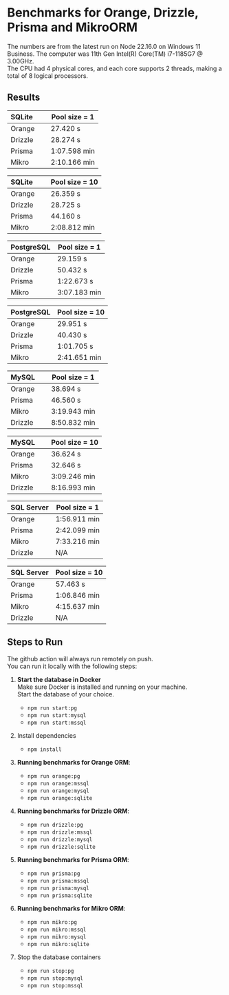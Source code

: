 # Benchmarks for Orange, Drizzle, Prisma and MikroORM
The numbers are from the latest run on Node 22.16.0 on Windows 11 Business.
The computer was 11th Gen Intel(R) Core(TM) i7-1185G7 @ 3.00GHz.   
The CPU had 4 physical cores, and each core supports 2 threads, making a total of 8 logical processors. 
## Results  

| **SQLite&nbsp;&nbsp;&nbsp;&nbsp;&nbsp;&nbsp;** | Pool size = 1 |
|----------|------|
| Orange | 27.420 s |
| Drizzle | 28.274 s |
| Prisma | 1:07.598 min |
| Mikro | 2:10.166 min |

| **SQLite&nbsp;&nbsp;&nbsp;&nbsp;&nbsp;&nbsp;** | Pool size = 10 |
|----------|------|
| Orange | 26.359 s |
| Drizzle | 28.725 s |
| Prisma | 44.160 s |
| Mikro | 2:08.812 min |

| **PostgreSQL** | Pool size = 1 |
|----------|------|
| Orange | 29.159 s |
| Drizzle | 50.432 s |
| Prisma | 1:22.673 s |
| Mikro | 3:07.183 min |

| **PostgreSQL** | Pool size = 10 |
|----------|------|
| Orange | 29.951 s |
| Drizzle | 40.430 s |
| Prisma | 1:01.705 s |
| Mikro | 2:41.651 min |

| **MySQL&nbsp;&nbsp;&nbsp;&nbsp;&nbsp;** | Pool size = 1 |
|----------|------|
| Orange | 38.694 s |
| Prisma | 46.560 s |
| Mikro | 3:19.943 min |
| Drizzle | 8:50.832 min |

| **MySQL&nbsp;&nbsp;&nbsp;&nbsp;&nbsp;** | Pool size = 10 |
|----------|------|
| Orange | 36.624 s |
| Prisma | 32.646 s |
| Mikro | 3:09.246 min |
| Drizzle | 8:16.993 min |

| **SQL Server** | Pool size = 1 |
|----------|------|
| Orange | 1:56.911 min |
| Prisma | 2:42.099 min |
| Mikro | 7:33.216 min |
| Drizzle | N/A |

| **SQL Server** | Pool size = 10 |
|----------|------|
| Orange | 57.463 s |
| Prisma | 1:06.846 min |
| Mikro | 4:15.637 min |
| Drizzle | N/A |

## Steps to Run

The github action will always run remotely on push.  
You can run it locally with the following steps:  

1. **Start the database in Docker**  
   Make sure Docker is installed and running on your machine.  
   Start the database of your choice.  
   - ```npm run start:pg```
   - ```npm run start:mysql```
   - ```npm run start:mssql```

2. Install dependencies
   - ```npm install```

3. **Running benchmarks for Orange ORM**:
   - ```npm run orange:pg```
   - ```npm run orange:mssql```
   - ```npm run orange:mysql```
   - ```npm run orange:sqlite```
4. **Running benchmarks for Drizzle ORM**:
   - ```npm run drizzle:pg```
   - ```npm run drizzle:mssql```
   - ```npm run drizzle:mysql```
   - ```npm run drizzle:sqlite```
5. **Running benchmarks for Prisma ORM**:
   - ```npm run prisma:pg```   
   - ```npm run prisma:mssql```
   - ```npm run prisma:mysql```
   - ```npm run prisma:sqlite```
6. **Running benchmarks for Mikro ORM**:    
   - ```npm run mikro:pg```
   - ```npm run mikro:mssql```
   - ```npm run mikro:mysql```
   - ```npm run mikro:sqlite```

7. Stop the database containers
   - ```npm run stop:pg```
   - ```npm run stop:mysql```
   - ```npm run stop:mssql```
